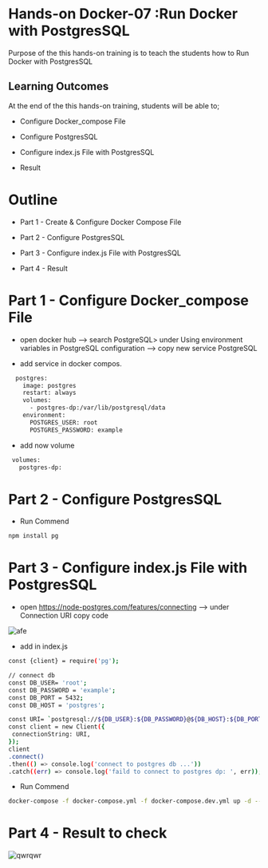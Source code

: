 # Hands-on Docker-07 :Run Docker with PostgresSQL 

Purpose of the this hands-on training is to teach the students how to Run Docker with PostgresSQL 

## Learning Outcomes

At the end of the this hands-on training, students will be able to;

- Configure Docker_compose File 

- Configure PostgresSQL

- Configure index.js File with PostgresSQL

- Result 


# Outline
- Part 1 - Create & Configure Docker Compose File 

- Part 2 - Configure PostgresSQL

- Part 3 - Configure index.js File with PostgresSQL

- Part 4 - Result

# Part 1 - Configure Docker_compose File

- open docker hub --> search PostgreSQL> under Using environment variables in PostgreSQL configuration --> copy new service PostgreSQL    

- add service in docker compos.
```bash
  postgres:
    image: postgres
    restart: always
    volumes:
      - postgres-dp:/var/lib/postgresql/data
    environment:
      POSTGRES_USER: root
      POSTGRES_PASSWORD: example
```
- add now volume
```bash
 volumes:
   postgres-dp:
```    
# Part 2 - Configure PostgresSQL

- Run Commend  

```bash
npm install pg 
```
                                                          
# Part 3 - Configure index.js File with PostgresSQL

- open https://node-postgres.com/features/connecting --> under Connection URI copy code 

![afe](https://user-images.githubusercontent.com/111190149/228690483-aa7937ba-fa6b-4c80-a984-e680c9b6ef23.jpg)

- add in index.js 
```bash
const {client} = require('pg');
```
```bash
// connect db
const DB_USER= 'root';
const DB_PASSWORD = 'example';
const DB_PORT = 5432;
const DB_HOST = 'postgres';

const URI= `postgresql://${DB_USER}:${DB_PASSWORD}@${DB_HOST}:${DB_PORT}`;
const client = new Client({
 connectionString: URI,
});
client
.connect()
.then(() => console.log('connect to postgres db ...'))
.catch((err) => console.log('faild to connect to postgres dp: ', err));
```

- Run Commend 
```bash
docker-compose -f docker-compose.yml -f docker-compose.dev.yml up -d --build
```
# Part 4 - Result to check 

![qwrqwr](https://user-images.githubusercontent.com/111190149/228690638-ca63523a-90aa-47cb-9fc5-c9997bc6215a.jpg)


